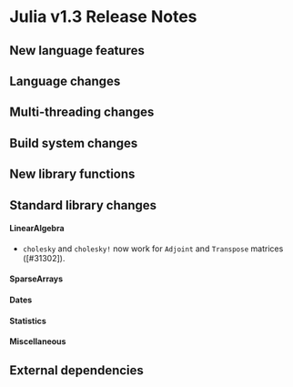 Julia v1.3 Release Notes
========================

New language features
---------------------


Language changes
----------------


Multi-threading changes
-----------------------


Build system changes
--------------------


New library functions
---------------------


Standard library changes
------------------------


#### LinearAlgebra

* `cholesky` and `cholesky!` now work for `Adjoint` and `Transpose` matrices ([#31302]).

#### SparseArrays


#### Dates


#### Statistics


#### Miscellaneous



External dependencies
---------------------


<!--- generated by NEWS-update.jl: -->
